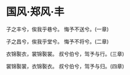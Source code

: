 # 国风·郑风·丰

子之丰兮，俟我乎巷兮。
悔予不送兮。(一章)

子之昌兮，俟我乎堂兮。
悔予不将兮。(二章)

衣锦褧衣，裳锦褧裳。
叔兮伯兮，驾予与行。(三章)

裳锦褧裳，衣锦褧衣。
叔兮伯兮，驾予与归。(四章)

